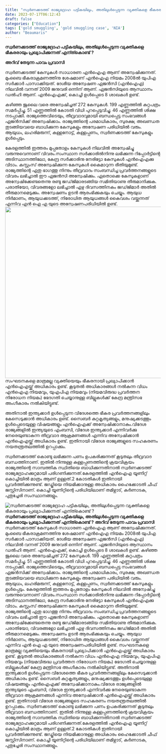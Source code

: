 ```yaml
---
title: "സ്വർണക്കടത്ത് രാജ്യദ്രോഹ പട്ടികയിലും, അതിലുൾപ്പെടുന്ന വ്യക്തികളെ ഭീകരരായും പ്രഖ്യാപിക്കുന്നത് എന്ത്കൊണ്ട് ?"
date: 2023-07-17T06:12:43
draft: false
categories: ["Education"]
tags: ['gold smuggling', 'gold smuggling case', 'NIA']
author: "Beaumaris"
---
```


<strong>സ്വർണക്കടത്ത് രാജ്യദ്രോഹ പട്ടികയിലും, അതിലുൾപ്പെടുന്ന വ്യക്തികളെ ഭീകരരായും പ്രഖ്യാപിക്കുന്നത് എന്ത്കൊണ്ട് ?</strong>

<strong>അറിവ് തേടുന്ന പാവം പ്രവാസി</strong>

സ്വർണക്കടത്ത് കേസുകൾ സാധാരണ എൻഐഎ ആണ് അന്വേഷിക്കുന്നത്. മുംബൈ ഭീകരാക്രമണത്തിനു ശേഷമാണ് എൻഐഎ നിയമം 2008ൽ യുപിഎ സർക്കാർ പാസാക്കിയത്. ദേശീയ അന്വേഷണ ഏജൻസി (എൻഐഎ) നിലവിൽ വന്നത് 2009 ജനുവരി ഒന്നിന് ആണ്. ഏജൻസിയുടെ ആസ്ഥാനം ഡൽഹി ആണ്. എൻഐഎക്ക്, കൊച്ചി ഉൾപ്പെടെ 8 ശാഖകൾ ഉണ്ട്.

കഴിഞ്ഞ ജൂലൈ വരെ അന്വേഷിച്ചത് 272 കേസുകൾ. 199 എണ്ണത്തിൽ കുറ്റപത്രം സമർപ്പിച്ചു. 51 എണ്ണത്തിൽ കോടതി വിധി പുറപ്പെടുവിച്ചു. 46 എണ്ണത്തിൽ ശിക്ഷ നടപ്പാക്കി. രാജ്യത്തെവിടെയും, തീവ്രവാദവുമായി ബന്ധപ്പെട്ട സംഭവങ്ങൾ ഏജൻസിക്ക് അന്വേഷിക്കാം. രാജ്യത്തിന്റെ പരമാധികാരം, സുരക്ഷ, അഖണ്ഡത തുടങ്ങിയവയെ ബാധിക്കുന്ന കേസുകളും അന്വേഷണ പരിധിയിൽ വരും. ആയുധം, ലഹരിമരുന്ന്, കള്ളനോട്ട്, കള്ളപ്പണം, സ്വർണക്കടത്ത് കേസുകളും ഉൾപ്പെടും.

കേരളത്തിൽ ഇത്തരം മുപ്പതോളം കേസുകൾ നിലവിൽ അന്വേഷിച്ചു വരുന്നുവെന്നാണ് വിവരം.സംസ്ഥാന സർക്കാരിൽനിന്നു ലഭിക്കുന്ന റിപ്പോർട്ടിന്റെ അടിസ്ഥാനത്തിലോ, കേന്ദ്ര സർക്കാരിനു നേരിട്ടോ കേസുകൾ എൻഐഎക്കു വിടാം. കസ്റ്റംസ് അന്വേഷിക്കുന്ന കേസുകൾ കൈമാറുന്ന രീതിയുമുണ്ട്. രാജ്യത്തിന്റെ ഏതു ഭാഗത്തു നിന്നും തീവ്രവാദം സംബന്ധിച്ച പ്രവർത്തനങ്ങളുടെ വിവരം ലഭിച്ചാൽ ഈ ഏജൻസി അന്വേഷിക്കും. ഏതൊക്കെ കേസുകളാണ് അന്വേഷിക്കേണ്ടതെന്നു രണ്ടു ജഡ്‌ജിമാരടങ്ങിയ സമിതിയാണു തീരുമാനിക്കുക. പരാതിയോ, വിവരങ്ങളോ ലഭിച്ചാൽ ഏഴു ദിവസത്തിനകം ജഡ്‌ജിമാർ അതിൽ തീരുമാനമെടുക്കും. അന്വേഷണം ഉടൻ ആരംഭിക്കുകയും ചെയ്യും. ആയുധ നിർമാണം, ആയുധക്കടത്ത്, നിരോധിത ആയുധങ്ങൾ കൈവശം വയ്ക്കുന്നത് എന്നിവ എൻ ഐ എ യുടെ അന്വേഷണപരിധിയിൽ ഉണ്ട്.<a href="https://cdn.boolokam.com/articles/2023/07/qqwww.jpg"><img class=" wp-image-403236 aligncenter" src="https://cdn.boolokam.com/articles/2023/07/qqwww.jpg" alt="" width="984" height="553" /></a>
സംഘടനകളെ മാത്രമല്ല വ്യക്തിയെയും ഭീകരനായി പ്രഖ്യാപിക്കാൻ എൻഐഎയ്ക്ക് അധികാരം ഉണ്ട്. കൂടുതൽ അധികാരങ്ങൾ നൽകുന്ന വിധം എൻഐഎ നിയമവും, യുഎപിഎ നിയമവും (നിയമവിരുദ്ധ പ്രവർത്തന നിരോധന നിയമം) ഭേദഗതി ചെയ്യാനുള്ള ബില്ലുകൾക്ക് കേന്ദ്ര മന്ത്രിസഭ അംഗീകാരം നൽകിയിട്ടുണ്ട്.

അതിനാൽ ഇന്ത്യക്കാർ ഉൾപ്പെടുന്ന വിദേശത്തെ ഭീകര പ്രവർത്തനങ്ങളിലും കേസെടുക്കാൻ അധികാരം ഉണ്ട്. സൈബർ കുറ്റകൃത്യങ്ങളും, മനുഷ്യക്കടത്തും ഉൾപ്പെടെയുള്ള വിഷയങ്ങളും എൻഐഎക്ക് അന്വേഷിക്കാനാകും.വിദേശ രാജ്യങ്ങളിൽ ഇന്ത്യയുടെ എംബസി, വിദേശ ഇന്ത്യക്കാർ എന്നിവർക്കു നേരെയുണ്ടാകുന്ന തീവ്രവാദ ആക്രമണങ്ങൾ എന്നിവ അന്വേഷിക്കാൻ എൻഐഎയ്ക്ക് അധികാരം ഉണ്ട്. ഇതിനായി വിദേശ രാജ്യങ്ങളുടെ സഹകരണം നയതന്ത്രതലത്തിൽ ഉറപ്പാക്കും.

സ്വർണക്കടത്ത് കൊണ്ടു ലഭിക്കുന്ന പണം ഉപകരിക്കുന്നത് കൂടുതലും തീവ്രവാദ ബന്ധത്തിനാണ്. ഇതിൽ നിന്നുള്ള കള്ളപ്പണത്തിന്റെ ക്രയവിക്രയം രാജ്യത്തിന്റെ സാമ്പത്തിക സ്ഥിതിയെ ബാധിക്കുന്നതിനാൽ സ്വർണക്കടത്ത് രാജ്യദ്രോഹക്കുറ്റമായി പരിഗണിക്കുന്നത്.കേരളത്തിൽ എൻഐഎ യൂണിറ്റ് കൊച്ചിയിൽ മാത്രം ആണ് ഉള്ളത്.2 കോടതികൾ ഇതിനായി പ്രവർത്തിക്കുന്നുണ്ട്. ജഡ്ജിയെ നിയമിക്കാനുള്ള അധികാരം ഹൈക്കോടതി ചീഫ് ജസ്റ്റിസിനാണ്. കൊച്ചി യൂണിറ്റിന്റെ പരിധിയിലാണ് തമിഴ്നാട്, കർണാടക, പുതുച്ചേരി സംസ്ഥാനങ്ങളും.


![സ്വർണക്കടത്ത് രാജ്യദ്രോഹ പട്ടികയിലും, അതിലുൾപ്പെടുന്ന വ്യക്തികളെ ഭീകരരായും പ്രഖ്യാപിക്കുന്നത് എന്ത്കൊണ്ട് ?](https://cdn.boolokam.com/articles/2023/07/qqwww.jpg)**സ്വർണക്കടത്ത് രാജ്യദ്രോഹ പട്ടികയിലും, അതിലുൾപ്പെടുന്ന വ്യക്തികളെ ഭീകരരായും പ്രഖ്യാപിക്കുന്നത് എന്ത്കൊണ്ട് ?** **അറിവ് തേടുന്ന പാവം പ്രവാസി** സ്വർണക്കടത്ത് കേസുകൾ സാധാരണ എൻഐഎ ആണ് അന്വേഷിക്കുന്നത്. മുംബൈ ഭീകരാക്രമണത്തിനു ശേഷമാണ് എൻഐഎ നിയമം 2008ൽ യുപിഎ സർക്കാർ പാസാക്കിയത്. ദേശീയ അന്വേഷണ ഏജൻസി (എൻഐഎ) നിലവിൽ വന്നത് 2009 ജനുവരി ഒന്നിന് ആണ്. ഏജൻസിയുടെ ആസ്ഥാനം ഡൽഹി ആണ്. എൻഐഎക്ക്, കൊച്ചി ഉൾപ്പെടെ 8 ശാഖകൾ ഉണ്ട്. കഴിഞ്ഞ ജൂലൈ വരെ അന്വേഷിച്ചത് 272 കേസുകൾ. 199 എണ്ണത്തിൽ കുറ്റപത്രം സമർപ്പിച്ചു. 51 എണ്ണത്തിൽ കോടതി വിധി പുറപ്പെടുവിച്ചു. 46 എണ്ണത്തിൽ ശിക്ഷ നടപ്പാക്കി. രാജ്യത്തെവിടെയും, തീവ്രവാദവുമായി ബന്ധപ്പെട്ട സംഭവങ്ങൾ ഏജൻസിക്ക് അന്വേഷിക്കാം. രാജ്യത്തിന്റെ പരമാധികാരം, സുരക്ഷ, അഖണ്ഡത തുടങ്ങിയവയെ ബാധിക്കുന്ന കേസുകളും അന്വേഷണ പരിധിയിൽ വരും. ആയുധം, ലഹരിമരുന്ന്, കള്ളനോട്ട്, കള്ളപ്പണം, സ്വർണക്കടത്ത് കേസുകളും ഉൾപ്പെടും. കേരളത്തിൽ ഇത്തരം മുപ്പതോളം കേസുകൾ നിലവിൽ അന്വേഷിച്ചു വരുന്നുവെന്നാണ് വിവരം.സംസ്ഥാന സർക്കാരിൽനിന്നു ലഭിക്കുന്ന റിപ്പോർട്ടിന്റെ അടിസ്ഥാനത്തിലോ, കേന്ദ്ര സർക്കാരിനു നേരിട്ടോ കേസുകൾ എൻഐഎക്കു വിടാം. കസ്റ്റംസ് അന്വേഷിക്കുന്ന കേസുകൾ കൈമാറുന്ന രീതിയുമുണ്ട്. രാജ്യത്തിന്റെ ഏതു ഭാഗത്തു നിന്നും തീവ്രവാദം സംബന്ധിച്ച പ്രവർത്തനങ്ങളുടെ വിവരം ലഭിച്ചാൽ ഈ ഏജൻസി അന്വേഷിക്കും. ഏതൊക്കെ കേസുകളാണ് അന്വേഷിക്കേണ്ടതെന്നു രണ്ടു ജഡ്‌ജിമാരടങ്ങിയ സമിതിയാണു തീരുമാനിക്കുക. പരാതിയോ, വിവരങ്ങളോ ലഭിച്ചാൽ ഏഴു ദിവസത്തിനകം ജഡ്‌ജിമാർ അതിൽ തീരുമാനമെടുക്കും. അന്വേഷണം ഉടൻ ആരംഭിക്കുകയും ചെയ്യും. ആയുധ നിർമാണം, ആയുധക്കടത്ത്, നിരോധിത ആയുധങ്ങൾ കൈവശം വയ്ക്കുന്നത് എന്നിവ എൻ ഐ എ യുടെ അന്വേഷണപരിധിയിൽ ഉണ്ട്.[](https://cdn.boolokam.com/articles/2023/07/qqwww.jpg) സംഘടനകളെ മാത്രമല്ല വ്യക്തിയെയും ഭീകരനായി പ്രഖ്യാപിക്കാൻ എൻഐഎയ്ക്ക് അധികാരം ഉണ്ട്. കൂടുതൽ അധികാരങ്ങൾ നൽകുന്ന വിധം എൻഐഎ നിയമവും, യുഎപിഎ നിയമവും (നിയമവിരുദ്ധ പ്രവർത്തന നിരോധന നിയമം) ഭേദഗതി ചെയ്യാനുള്ള ബില്ലുകൾക്ക് കേന്ദ്ര മന്ത്രിസഭ അംഗീകാരം നൽകിയിട്ടുണ്ട്. അതിനാൽ ഇന്ത്യക്കാർ ഉൾപ്പെടുന്ന വിദേശത്തെ ഭീകര പ്രവർത്തനങ്ങളിലും കേസെടുക്കാൻ അധികാരം ഉണ്ട്. സൈബർ കുറ്റകൃത്യങ്ങളും, മനുഷ്യക്കടത്തും ഉൾപ്പെടെയുള്ള വിഷയങ്ങളും എൻഐഎക്ക് അന്വേഷിക്കാനാകും.വിദേശ രാജ്യങ്ങളിൽ ഇന്ത്യയുടെ എംബസി, വിദേശ ഇന്ത്യക്കാർ എന്നിവർക്കു നേരെയുണ്ടാകുന്ന തീവ്രവാദ ആക്രമണങ്ങൾ എന്നിവ അന്വേഷിക്കാൻ എൻഐഎയ്ക്ക് അധികാരം ഉണ്ട്. ഇതിനായി വിദേശ രാജ്യങ്ങളുടെ സഹകരണം നയതന്ത്രതലത്തിൽ ഉറപ്പാക്കും. സ്വർണക്കടത്ത് കൊണ്ടു ലഭിക്കുന്ന പണം ഉപകരിക്കുന്നത് കൂടുതലും തീവ്രവാദ ബന്ധത്തിനാണ്. ഇതിൽ നിന്നുള്ള കള്ളപ്പണത്തിന്റെ ക്രയവിക്രയം രാജ്യത്തിന്റെ സാമ്പത്തിക സ്ഥിതിയെ ബാധിക്കുന്നതിനാൽ സ്വർണക്കടത്ത് രാജ്യദ്രോഹക്കുറ്റമായി പരിഗണിക്കുന്നത്.കേരളത്തിൽ എൻഐഎ യൂണിറ്റ് കൊച്ചിയിൽ മാത്രം ആണ് ഉള്ളത്.2 കോടതികൾ ഇതിനായി പ്രവർത്തിക്കുന്നുണ്ട്. ജഡ്ജിയെ നിയമിക്കാനുള്ള അധികാരം ഹൈക്കോടതി ചീഫ് ജസ്റ്റിസിനാണ്. കൊച്ചി യൂണിറ്റിന്റെ പരിധിയിലാണ് തമിഴ്നാട്, കർണാടക, പുതുച്ചേരി സംസ്ഥാനങ്ങളും.
